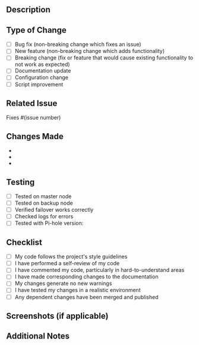 ## Description
<!-- Provide a clear and concise description of your changes -->

## Type of Change
<!-- Mark the relevant option with an "x" -->
- [ ] Bug fix (non-breaking change which fixes an issue)
- [ ] New feature (non-breaking change which adds functionality)
- [ ] Breaking change (fix or feature that would cause existing functionality to not work as expected)
- [ ] Documentation update
- [ ] Configuration change
- [ ] Script improvement

## Related Issue
<!-- Link to the issue this PR addresses, if applicable -->
Fixes #(issue number)

## Changes Made
<!-- List the key changes made in this PR -->
- 
- 
- 

## Testing
<!-- Describe the tests you ran to verify your changes -->
- [ ] Tested on master node
- [ ] Tested on backup node
- [ ] Verified failover works correctly
- [ ] Checked logs for errors
- [ ] Tested with Pi-hole version: 

## Checklist
<!-- Mark completed items with an "x" -->
- [ ] My code follows the project's style guidelines
- [ ] I have performed a self-review of my code
- [ ] I have commented my code, particularly in hard-to-understand areas
- [ ] I have made corresponding changes to the documentation
- [ ] My changes generate no new warnings
- [ ] I have tested my changes in a realistic environment
- [ ] Any dependent changes have been merged and published

## Screenshots (if applicable)
<!-- Add screenshots to help explain your changes -->

## Additional Notes
<!-- Add any additional notes or context about the PR -->
